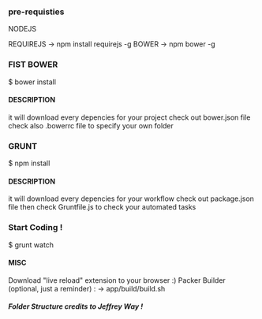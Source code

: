 ### pre-requisties

NODEJS 

REQUIREJS -> npm install requirejs -g
BOWER -> npm bower -g




### FIST BOWER

$ bower install



#### DESCRIPTION
it will download every depencies for your project
check out bower.json file
check also .bowerrc file to specify your own folder

### GRUNT 

$ npm install 

#### DESCRIPTION
it will download every depencies for your workflow
check out package.json file
then check Gruntfile.js to check your automated tasks


### Start Coding !

$ grunt watch


#### MISC
Download "live reload" extension to your browser :)
Packer Builder (optional, just a reminder) : -> app/build/build.sh



##### Folder Structure credits to  Jeffrey Way !
